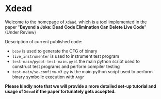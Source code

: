 # Xdead

Welcome to the homepage of `Xdead`, which is a tool implemented in the paper "**Beyond a Joke: Dead Code Elimination Can Delete Live Code**" (Under Review)


Description of current published code:


* `bcov` is used to generate the CFG of binary
* `live_instrumenter` is used to instrument test program
* `test-main/pydot-test-main.py` is the main python script used to construct test programs and perform compiler testing
* `test-main/se-confirm-v3.py` is the main python script used to perform binary symbolic execution with `Angr`

**Please kindly note that we will provide a more detailed set-up tutorial and usage of `Xdead` if the paper fortunately gets accepted.**
